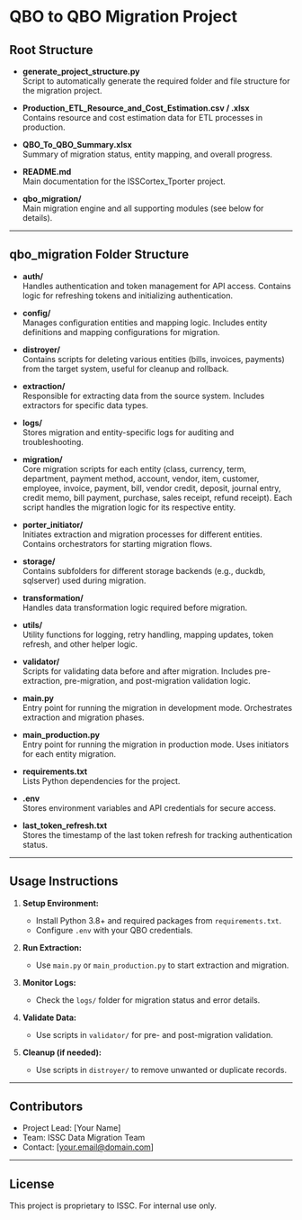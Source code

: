 # QBO to QBO Migration Project

## Root Structure

- **generate_project_structure.py**  
  Script to automatically generate the required folder and file structure for the migration project.

- **Production_ETL_Resource_and_Cost_Estimation.csv / .xlsx**  
  Contains resource and cost estimation data for ETL processes in production.

- **QBO_To_QBO_Summary.xlsx**  
  Summary of migration status, entity mapping, and overall progress.

- **README.md**  
  Main documentation for the ISSCortex_Tporter project.

- **qbo_migration/**  
  Main migration engine and all supporting modules (see below for details).

---

## qbo_migration Folder Structure

- **auth/**  
  Handles authentication and token management for API access. Contains logic for refreshing tokens and initializing authentication.

- **config/**  
  Manages configuration entities and mapping logic. Includes entity definitions and mapping configurations for migration.

- **distroyer/**  
  Contains scripts for deleting various entities (bills, invoices, payments) from the target system, useful for cleanup and rollback.

- **extraction/**  
  Responsible for extracting data from the source system. Includes extractors for specific data types.

- **logs/**  
  Stores migration and entity-specific logs for auditing and troubleshooting.

- **migration/**  
  Core migration scripts for each entity (class, currency, term, department, payment method, account, vendor, item, customer, employee, invoice, payment, bill, vendor credit, deposit, journal entry, credit memo, bill payment, purchase, sales receipt, refund receipt). Each script handles the migration logic for its respective entity.

- **porter_initiator/**  
  Initiates extraction and migration processes for different entities. Contains orchestrators for starting migration flows.

- **storage/**  
  Contains subfolders for different storage backends (e.g., duckdb, sqlserver) used during migration.

- **transformation/**  
  Handles data transformation logic required before migration.

- **utils/**  
  Utility functions for logging, retry handling, mapping updates, token refresh, and other helper logic.

- **validator/**  
  Scripts for validating data before and after migration. Includes pre-extraction, pre-migration, and post-migration validation logic.

- **main.py**  
  Entry point for running the migration in development mode. Orchestrates extraction and migration phases.

- **main_production.py**  
  Entry point for running the migration in production mode. Uses initiators for each entity migration.

- **requirements.txt**  
  Lists Python dependencies for the project.

- **.env**  
  Stores environment variables and API credentials for secure access.

- **last_token_refresh.txt**  
  Stores the timestamp of the last token refresh for tracking authentication status.

---

## Usage Instructions

1. **Setup Environment:**
   - Install Python 3.8+ and required packages from `requirements.txt`.
   - Configure `.env` with your QBO credentials.

2. **Run Extraction:**
   - Use `main.py` or `main_production.py` to start extraction and migration.

3. **Monitor Logs:**
   - Check the `logs/` folder for migration status and error details.

4. **Validate Data:**
   - Use scripts in `validator/` for pre- and post-migration validation.

5. **Cleanup (if needed):**
   - Use scripts in `distroyer/` to remove unwanted or duplicate records.

---

## Contributors

- Project Lead: [Your Name]
- Team: ISSC Data Migration Team
- Contact: [your.email@domain.com]

---

## License

This project is proprietary to ISSC. For internal use only.
